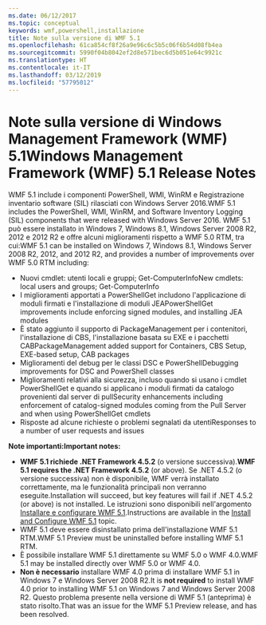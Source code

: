 ```yaml
---
ms.date: 06/12/2017
ms.topic: conceptual
keywords: wmf,powershell,installazione
title: Note sulla versione di WMF 5.1
ms.openlocfilehash: 61ca854cf8f26a9e96c6c5b5c06f6b54d08fb4ea
ms.sourcegitcommit: 5990f04b8042ef2d8e571bec6d5b051e64c9921c
ms.translationtype: HT
ms.contentlocale: it-IT
ms.lasthandoff: 03/12/2019
ms.locfileid: "57795012"
---
```

# <a name="windows-management-framework-wmf-51-release-notes"></a><span data-ttu-id="813bd-103">Note sulla versione di Windows Management Framework (WMF) 5.1</span><span class="sxs-lookup"><span data-stu-id="813bd-103">Windows Management Framework (WMF) 5.1 Release Notes</span></span>

<span data-ttu-id="813bd-104">WMF 5.1 include i componenti PowerShell, WMI, WinRM e Registrazione inventario software (SIL) rilasciati con Windows Server 2016.</span><span class="sxs-lookup"><span data-stu-id="813bd-104">WMF 5.1 includes the PowerShell, WMI, WinRM, and Software Inventory Logging (SIL) components that were released with Windows Server 2016.</span></span>
<span data-ttu-id="813bd-105">WMF 5.1 può essere installato in Windows 7, Windows 8.1, Windows Server 2008 R2, 2012 e 2012 R2 e offre alcuni miglioramenti rispetto a WMF 5.0 RTM, tra cui:</span><span class="sxs-lookup"><span data-stu-id="813bd-105">WMF 5.1 can be installed on Windows 7, Windows 8.1, Windows Server 2008 R2, 2012, and 2012 R2, and provides a number of improvements over WMF 5.0 RTM including:</span></span>

- <span data-ttu-id="813bd-106">Nuovi cmdlet: utenti locali e gruppi; Get-ComputerInfo</span><span class="sxs-lookup"><span data-stu-id="813bd-106">New cmdlets: local users and groups; Get-ComputerInfo</span></span>
- <span data-ttu-id="813bd-107">I miglioramenti apportati a PowerShellGet includono l'applicazione di moduli firmati e l'installazione di moduli JEA</span><span class="sxs-lookup"><span data-stu-id="813bd-107">PowerShellGet improvements include enforcing signed modules, and installing JEA modules</span></span>
- <span data-ttu-id="813bd-108">È stato aggiunto il supporto di PackageManagement per i contenitori, l'installazione di CBS, l'installazione basata su EXE e i pacchetti CAB</span><span class="sxs-lookup"><span data-stu-id="813bd-108">PackageManagement added support for Containers, CBS Setup, EXE-based setup, CAB packages</span></span>
- <span data-ttu-id="813bd-109">Miglioramenti del debug per le classi DSC e PowerShell</span><span class="sxs-lookup"><span data-stu-id="813bd-109">Debugging improvements for DSC and PowerShell classes</span></span>
- <span data-ttu-id="813bd-110">Miglioramenti relativi alla sicurezza, incluso quando si usano i cmdlet PowerShellGet e quando si applicano i moduli firmati da catalogo provenienti dal server di pull</span><span class="sxs-lookup"><span data-stu-id="813bd-110">Security enhancements including enforcement of catalog-signed modules coming from the Pull Server and when using PowerShellGet cmdlets</span></span>
- <span data-ttu-id="813bd-111">Risposte ad alcune richieste o problemi segnalati da utenti</span><span class="sxs-lookup"><span data-stu-id="813bd-111">Responses to a number of user requests and issues</span></span>

<span data-ttu-id="813bd-112">**Note importanti:**</span><span class="sxs-lookup"><span data-stu-id="813bd-112">**Important notes:**</span></span>

- <span data-ttu-id="813bd-113">**WMF 5.1 richiede .NET Framework 4.5.2** (o versione successiva).</span><span class="sxs-lookup"><span data-stu-id="813bd-113">**WMF 5.1 requires the .NET Framework 4.5.2** (or above).</span></span> <span data-ttu-id="813bd-114">Se .NET 4.5.2 (o versione successiva) non è disponibile, WMF verrà installato correttamente, ma le funzionalità principali non verranno eseguite.</span><span class="sxs-lookup"><span data-stu-id="813bd-114">Installation will succeed, but key features will fail if .NET 4.5.2 (or above) is not installed.</span></span> <span data-ttu-id="813bd-115">Le istruzioni sono disponibili nell'argomento [Installare e configurare WMF 5.1](https://msdn.microsoft.com/powershell/wmf/5.1/install-configure).</span><span class="sxs-lookup"><span data-stu-id="813bd-115">Instructions are available in the [Install and Configure WMF 5.1](https://msdn.microsoft.com/powershell/wmf/5.1/install-configure) topic.</span></span>
- <span data-ttu-id="813bd-116">WMF 5.1 deve essere disinstallato prima dell'installazione WMF 5.1 RTM.</span><span class="sxs-lookup"><span data-stu-id="813bd-116">WMF 5.1 Preview must be uninstalled before installing WMF 5.1 RTM.</span></span>
- <span data-ttu-id="813bd-117">È possibile installare WMF 5.1 direttamente su WMF 5.0 o WMF 4.0.</span><span class="sxs-lookup"><span data-stu-id="813bd-117">WMF 5.1 may be installed directly over WMF 5.0 or WMF 4.0.</span></span>
- <span data-ttu-id="813bd-118">__Non è necessario__ installare WMF 4.0 prima di installare WMF 5.1 in Windows 7 e Windows Server 2008 R2.</span><span class="sxs-lookup"><span data-stu-id="813bd-118">It is __not required__ to install WMF 4.0 prior to installing WMF 5.1 on Windows 7 and Windows Server 2008 R2.</span></span> <span data-ttu-id="813bd-119">Questo problema presente nella versione di WMF 5.1 (anteprima) è stato risolto.</span><span class="sxs-lookup"><span data-stu-id="813bd-119">That was an issue for the WMF 5.1 Preview release, and has been resolved.</span></span>
